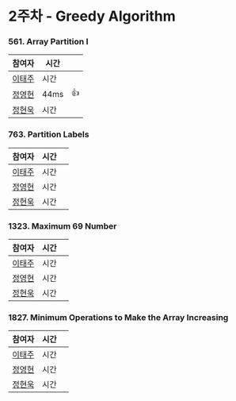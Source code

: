 # 2주차  - Greedy Algorithm
### 561. Array Partition I
| 참여자 | 시간 |  |
|--|--|--|
| [이태주](https://github.com/TaeJu)  | 시간 | |
| [정영현](https://github.com/Young-cpu)  | 44ms | 👍 |
| [정현욱](https://github.com/hyunukjeong)  | 시간 |  |

### 763. Partition Labels
| 참여자 | 시간 |  |
|--|--|--|
| [이태주](https://github.com/TaeJu)  | 시간 |  |
| [정영현](https://github.com/Young-cpu)  | 시간 |  |
| [정현욱](https://github.com/hyunukjeong)  | 시간 |  |

### 1323. Maximum 69 Number
| 참여자 | 시간 |  |
|--|--|--|
| [이태주](https://github.com/TaeJu)  | 시간 |  |
| [정영현](https://github.com/Young-cpu)  | 시간 |  |
| [정현욱](https://github.com/hyunukjeong)  | 시간 |  |

### 1827. Minimum Operations to Make the Array Increasing
| 참여자 | 시간 |  |
|--|--|--|
| [이태주](https://github.com/TaeJu)  | 시간 |  |
| [정영현](https://github.com/Young-cpu)  | 시간 |  |
| [정현욱](https://github.com/hyunukjeong)  | 시간 |  |
